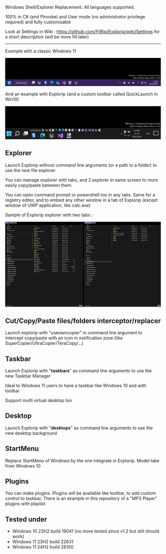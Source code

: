 Windows Shell/Explorer Replacement. All languages supported.

100% in C# (and PInvoke) and User mode (no administrator privilege required) and fully customizable

Look at Settings in Wiki : <a href="https://github.com/FilRip/Explorip/wiki/Settings">https://github.com/FilRip/Explorip/wiki/Settings</a> for a short description (will be more fill later)

------------
Example with a classic Windows 11

<img src="DemoImg\Win11Taskbar.png">

And an example with Explorip (and a custom toolbar called QuickLaunch in Win10)

<img src="DemoImg\Win11Explorip.png">



Explorer
--------
Launch Explorip without command line arguments (or a path to a folder) to use the new file explorer

You can manage explorer with tabs, and 2 explorer in same screen to more easily copy/paste between them.

You can open command prompt or powershell too in any tabs. Same for a registry editor, and to embed any other window in a tab of Explorip (except window of UWP application, like calc.exe)

Sample of Explorip explorer with two tabs :

<img src="DemoImg\ExplorerDemo.png">



Cut/Copy/Paste files/folders interceptor/replacer
-------------------------------------------------
Launch explorip with "useowncopier" in command line argument to intercept copy/paste with an icon in notification zone (like SuperCopier/UltraCopier/TeraCopy/...)



Taskbar
-------
Launch Explorip with "<b>taskbars</b>" as command line arguments to use the new Taskbar Manager

Ideal to Windows 11 users to have a taskbar like Windows 10 and with toolbar

Support multi virtual desktop too



Desktop
-------
Launch Explorip with "<b>desktops</b>" as command line arguments to use the new desktop background



StartMenu
---------
Replace StartMenu of Windows by the one integrate in Explorip. Model take from Windows 10



Plugins
-------
You can make plugins. Plugins will be available like toolbar, to add custom control to taskbar. There is an example in this repository of a "MP3 Player" plugins with playlist



Tested under
------------
- Windows 10 22H2 build 19041 (no more tested since v1.2 but still should work)
- Windows 11 23H2 build 22631
- Windows 11 24H2 build 26100
